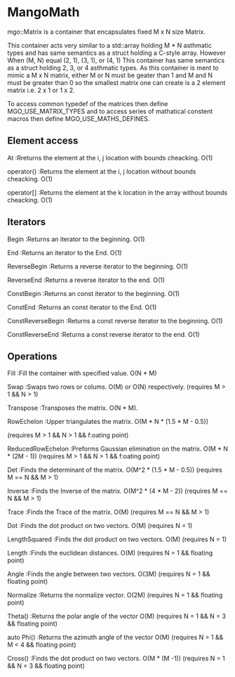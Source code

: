 # MangoMath
mgo::Matrix is a container that encapsulates fixed M x N size Matrix.

This container acts very similar to a std::array holding M * N asthmatic types and has same semantics as a struct holding a C-style array. However When (M, N) equal (2, 1), (3, 1), or (4, 1) This container has same semantics as a struct holding 2, 3, or 4 asthmatic types. As this container is ment to mimic a M x N matrix, either M or N must be geater than 1 and M and N must be greater than 0 so the smallest matrix one can create is a 2 element matrix i.e. 2 x 1 or 1 x 2.

To access common typedef of the matrices then define MGO_USE_MATRIX_TYPES and to access series of mathatical constent macros then define MGO_USE_MATHS_DEFINES. 

Element access
--------------

  At                           :Rreturns the element at the i, j location with bounds cheacking. O(1)

  operator()                   :Returns the element at the i, j location without bounds cheacking. O(1)

  operator[]                   :Returns the element at the k location in the array without bounds cheacking. O(1)


Iterators
---------

  Begin                        :Returns an iterator to the beginning. O(1)
  
  End                          :Returns an iterator to the End. O(1)
  
  ReverseBegin                 :Returns a reverse iterator to the beginning. O(1)
  
  ReverseEnd                   :Returns a reverse iterator to the end. O(1)
  
  ConstBegin                   :Returns an const iterator to the beginning. O(1)
  
  ConstEnd                     :Returns an const iterator to the End. O(1)
  
  ConstReverseBegin            :Returns a const reverse iterator to the beginning. O(1)
  
  ConstReverseEnd              :Returns a const reverse iterator to the end. O(1)
  
  
Operations
----------

  Fill                         :Fill the container with specified value. O(N * M)
  
  Swap                         :Swaps two rows or colums. O(M) or O(N) respectively.
  (requires M > 1 && N > 1)
  
  Transpose                    :Transposes the matrix. O(N * M). 
  
  RowEchelon                   :Upper triangulates the matrix. O(M * N * (1.5 * M - 0.5))
  
  (requires M > 1 && N > 1 && f:oating point)
  
  ReducedRowEchelon            :Preforms Gaussian elimination on the matrix. O(M * N * (2M - 1))
  (requires M > 1 && N > 1 && f:oating point)

  Det                          :Finds the determinant of the matrix. O(M^2 * (1.5 * M - 0.5))
  (requires M == N && M > 1)

  Inverse                      :Finds the Inverse of the matrix. O(M^2 * (4 * M - 2))
  (requires M == N && M > 1)

  Trace                        :Finds the Trace of the matrix. O(M)
  (requires M == N && M > 1)
  
  Dot                          :Finds the dot product on two vectors. O(M)
  (requires N = 1)
  
  LengthSquared                :Finds the dot product on two vectors. O(M)
  (requires N = 1)
  
  Length                       :Finds the euclidean distances. O(M)
  (requires N = 1 && floating point)
  
  Angle                        :Finds the angle between two vectors. O(3M)
  (requires N = 1 && floating point)
  
  Normalize                    :Returns the normalize vector. O(2M)
  (requires N = 1 && floating point)

  Theta()                      :Returns the polar angle of the vector O(M)
  (requires N = 1 && N = 3 && floating point)
    
  auto Phi()                   :Returns the azimuth angle of the vector O(M)
  (requires N = 1 && M < 4 && floating point)

  Cross()                      :Finds the dot product on two vectors. O(M * (M -1))
  (requires N = 1 && N = 3 && floating point)

  



